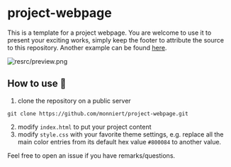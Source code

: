 # project-webpage

This is a template for a project webpage. You are welcome to use it to present your exciting 
works, simply keep the footer to attribute the source to this repository. Another example can 
be found [here](http://imagine.enpc.fr/~monniert/docExtractor/).

![resrc/preview.png](resrc/preview.png)

## How to use :rocket:

1. clone the repository on a public server

```
git clone https://github.com/monniert/project-webpage.git
```

2. modify `index.html` to put your project content
3. modify `style.css` with your favorite theme settings, e.g. replace all the main color
entries from its default hex value `#800084` to another value.

Feel free to open an issue if you have remarks/questions.
